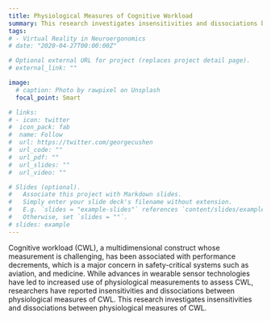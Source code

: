 ```yaml
---
title: Physiological Measures of Cognitive Workload
summary: This research investigates insensitivities and dissociations between physiological measures of cognitive workload.
tags:
# - Virtual Reality in Neuroergonomics
# date: "2020-04-27T00:00:00Z"

# Optional external URL for project (replaces project detail page).
# external_link: ""

image:
  # caption: Photo by rawpixel on Unsplash
  focal_point: Smart

# links:
# - icon: twitter
#  icon_pack: fab
#  name: Follow
#  url: https://twitter.com/georgecushen
#  url_code: ""
#  url_pdf: ""
#  url_slides: ""
#  url_video: ""

# Slides (optional).
#   Associate this project with Markdown slides.
#   Simply enter your slide deck's filename without extension.
#   E.g. `slides = "example-slides"` references `content/slides/example-slides.md`.
#   Otherwise, set `slides = ""`.
# slides: example
---
```

Cognitive workload (CWL), a multidimensional construct whose measurement is challenging, has been associated with performance decrements, which is a major concern in safety-critical systems such as aviation, and medicine. While advances in wearable sensor technologies have led to increased use of physiological measurements to assess CWL, researchers have reported insensitivities and dissociations between physiological measures of CWL. This research investigates insensitivities and dissociations between physiological measures of CWL.
